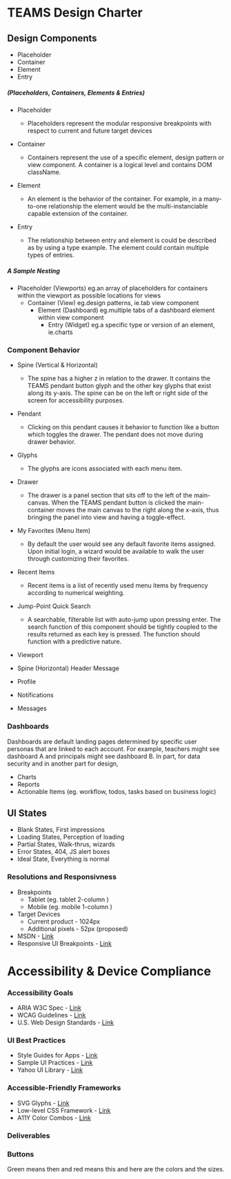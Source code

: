 # TEAMS Design Charter
## Design Components

- Placeholder
- Container
- Element
- Entry

##### (Placeholders, Containers, Elements & Entries)
- Placeholder
    - Placeholders represent the 
modular responsive breakpoints
with respect to current and future
target devices

- Container
    - Containers represent the use of
a specific element, design pattern or view component. A container is a logical level and contains DOM className.

- Element
    - An element is the behavior of the container. For example, in a many-to-one relationship the element would be the multi-instanciable capable extension of the container.

- Entry
    - The relationship between entry and element is could be described as by using a type example. The element could contain multiple types of entries.

##### A Sample Nesting
- Placeholder (Viewports) eg.an array of placeholders for containers within the viewport as possible locations for views
  - Container (View) eg.design patterns, ie.tab view component
    - Element (Dashboard) eg.multiple tabs of a dashboard element within view component
      - Entry (Widget) eg.a specific type or version of an element, ie.charts

### Component Behavior
- Spine (Vertical & Horizontal)
  - The spine has a higher z in relation to the drawer. It contains the TEAMS pendant button glyph and the other key glyphs that exist along its y-axis. The spine can be on the left or right side of the screen for accessibility purposes.
- Pendant
  - Clicking on this pendant causes it behavior to function like a button which toggles the drawer. The pendant does not move during drawer behavior.
- Glyphs
  - The glyphs are icons associated with each menu item.

- Drawer
  - The drawer is a panel section that sits off to the left of the main-canvas. When the TEAMS pendant button is clicked the main-container moves the main canvas to the right along the x-axis, thus bringing the panel into view and having a toggle-effect.
- My Favorites (Menu Item)
  - By default the user would see any default favorite items assigned. Upon initial login, a wizard would be available to walk the user through customizing their favorites.
- Recent Items
  - Recent items is a list of recently used menu items by frequency according to numerical weighting.
- Jump-Point Quick Search
  - A searchable, filterable list with auto-jump upon pressing enter. The search function of this component should be tightly coupled to the results returned as each key is pressed. The function should function with a predictive nature.



- Viewport
- Spine (Horizontal) Header Message
- Profile
- Notifications
- Messages

### Dashboards
Dashboards are default landing pages determined by specific user personas that are linked to each account. For example, teachers might see dashboard A and principals might see dashboard B. In part, for data security and in another part for design, 
- Charts
- Reports
- Actionable Items (eg. workflow, todos, tasks based on business logic)

## UI States

- Blank States, First impressions
- Loading States, Perception of loading
- Partial States, Walk-thrus, wizards
- Error States, 404, JS alert boxes
- Ideal State, Everything is normal

### Resolutions and Responsivness
- Breakpoints
  - Tablet (eg. tablet 2-column )
  - Mobile (eg. mobile 1-column )
- Target Devices
  - Current product - 1024px
  - Additional pixels - 52px (proposed)
- MSDN - [Link](https://blogs.msdn.microsoft.com/b8/2012/03/21/scaling-to-different-screens/)
- Responsive UI Breakpoints - [Link](https://www.google.com/design/spec/layout/responsive-ui.html#responsive-ui-breakpoints)

# Accessibility & Device Compliance

### Accessibility Goals
- ARIA W3C Spec - [Link](http://www.w3.org/TR/aria-in-html/)
- WCAG Guidelines - [Link](http://www.w3.org/TR/WCAG20/#visual-audio-contrast)
- U.S. Web Design Standards - [Link](https://playbook.cio.gov/designstandards/)

### UI Best Practices
- Style Guides for Apps - [Link](https://www.google.com/design/spec/style/)
- Sample UI Practices - [Link](http://developer.android.com/training/best-ui.html)
- Yahoo UI Library - [Link](https://github.com/yui/yui3)

### Accessible-Friendly Frameworks
- SVG Glyphs - [Link](https://www.paciellogroup.com/blog/2013/12/using-aria-enhance-svg-accessibility/)
- Low-level CSS Framework - [Link](http://www.basscss.com)
- A11Y Color Combos - [Link](http://clrs.cc/a11y/)

### Deliverables

### Buttons
Green means then and red means this and here are the colors and the sizes.



